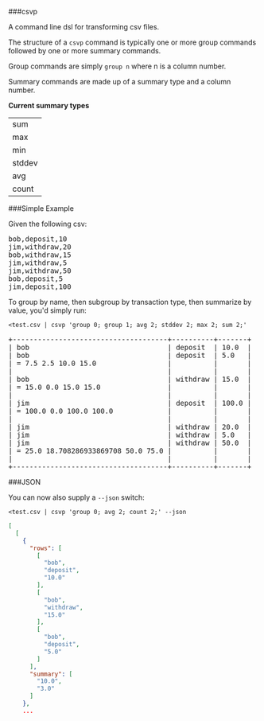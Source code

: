 ###csvp

A command line dsl for transforming csv files.

The structure of a ```csvp``` command is typically one or more group commands followed by one or
more summary commands.

Group commands are simply ```group n``` where n is a column number.

Summary commands are made up of a summary type and a column number.

__Current summary types__

<table>
  <tr><td>sum</td></tr>
  <tr><td>max</td></tr>
  <tr><td>min</td></tr>
  <tr><td>stddev</td></tr>
  <tr><td>avg</td></tr>
  <tr><td>count</td></tr>
</table>

###Simple Example

Given the following csv:

<pre>
bob,deposit,10
jim,withdraw,20
bob,withdraw,15
jim,withdraw,5
jim,withdraw,50
bob,deposit,5
jim,deposit,100
</pre>

To group by name, then subgroup by transaction type, then summarize by value, you'd simply run:

``` <test.csv | csvp 'group 0; group 1; avg 2; stddev 2; max 2; sum 2;'   ```

<pre>
+-------------------------------------+----------+-------+ 
| bob                                 | deposit  | 10.0  |
| bob                                 | deposit  | 5.0   |
| = 7.5 2.5 10.0 15.0                 |          |       |
|                                     |          |       |
| bob                                 | withdraw | 15.0  |
| = 15.0 0.0 15.0 15.0                |          |       |
|                                     |          |       |
| jim                                 | deposit  | 100.0 |
| = 100.0 0.0 100.0 100.0             |          |       |
|                                     |          |       |
| jim                                 | withdraw | 20.0  |
| jim                                 | withdraw | 5.0   |
| jim                                 | withdraw | 50.0  |
| = 25.0 18.708286933869708 50.0 75.0 |          |       |
|                                     |          |       |
+-------------------------------------+----------+-------+
</pre>


###JSON

You can now also supply a `--json` switch:

``` <test.csv | csvp 'group 0; avg 2; count 2;' --json ```

```json
[
  [
    {
      "rows": [
        [
          "bob",
          "deposit",
          "10.0"
        ],
        [
          "bob",
          "withdraw",
          "15.0"
        ],
        [
          "bob",
          "deposit",
          "5.0"
        ]
      ],
      "summary": [
        "10.0",
        "3.0"
      ]
    },
    ...
```

